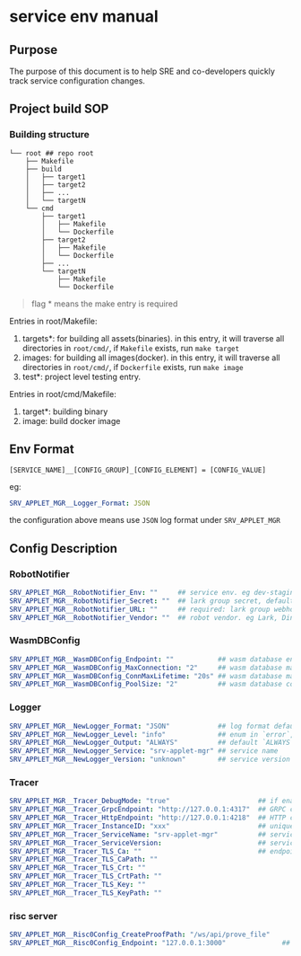 # service env manual

## Purpose

The purpose of this document is to help SRE and co-developers quickly track service configuration changes.

## Project build SOP

### Building structure

```
└── root ## repo root
    ├── Makefile
    ├── build
    │   ├── target1
    │   ├── target2
    │   ├── ...
    │   └── targetN
    └── cmd
        ├── target1
        │   ├── Makefile
        │   └── Dockerfile
        ├── target2
        │   ├── Makefile
        │   └── Dockerfile
        ├── ...
        └── targetN
            ├── Makefile
            └── Dockerfile
```

> flag * means the make entry is required

Entries in root/Makefile:

1. targets\*: for building all assets(binaries). in this entry, it will traverse all directories in `root/cmd/`,
   if `Makefile` exists, run `make target`
2. images: for building all images(docker). in this entry, it will traverse all directories in `root/cmd/`,
   if `Dockerfile` exists, run `make image`
3. test\*: project level testing entry.

Entries in root/cmd/Makefile:

1. target\*: building binary
2. image: build docker image

## Env Format

```
[SERVICE_NAME]__[CONFIG_GROUP]_[CONFIG_ELEMENT] = [CONFIG_VALUE]
```

eg:

```yaml
SRV_APPLET_MGR__Logger_Format: JSON
```

the configuration above means use `JSON` log format under `SRV_APPLET_MGR`

## Config Description

### RobotNotifier

```yaml
SRV_APPLET_MGR__RobotNotifier_Env: ""     ## service env. eg dev-staging, prod 
SRV_APPLET_MGR__RobotNotifier_Secret: ""  ## lark group secret, default ''
SRV_APPLET_MGR__RobotNotifier_URL: ""     ## required: lark group webhook url, 
SRV_APPLET_MGR__RobotNotifier_Vendor: ""  ## robot vendor. eg Lark, DingTalk WeWork
```

### WasmDBConfig

```yaml
SRV_APPLET_MGR__WasmDBConfig_Endpoint: ""           ## wasm database endpoint, default ''
SRV_APPLET_MGR__WasmDBConfig_MaxConnection: "2"     ## wasm database max connection for each wasm instance, default 2
SRV_APPLET_MGR__WasmDBConfig_ConnMaxLifetime: "20s" ## wasm database max connection lifetime default 20 seconds
SRV_APPLET_MGR__WasmDBConfig_PoolSize: "2"          ## wasm database connection pool size default 2
```

### Logger

```yaml
SRV_APPLET_MGR__NewLogger_Format: "JSON"            ## log format default `JSON`, use `JSON` or `TEXT`
SRV_APPLET_MGR__NewLogger_Level: "info"             ## enum in `error`, `warn`, `debug`, `info`, default `debug` suggested `info`
SRV_APPLET_MGR__NewLogger_Output: "ALWAYS"          ## default `ALWAYS`, enums in `ALWAYS` `ON_FAILURE` and `NEVER`, output to trace collector
SRV_APPLET_MGR__NewLogger_Service: "srv-applet-mgr" ## service name
SRV_APPLET_MGR__NewLogger_Version: "unknown"        ## service version
```

### Tracer

```yaml
SRV_APPLET_MGR__Tracer_DebugMode: "true"                      ## if enable tracer debug mode
SRV_APPLET_MGR__Tracer_GrpcEndpoint: "http://127.0.0.1:4317"  ## GRPC collector endpoint, default use GRPC collector
SRV_APPLET_MGR__Tracer_HttpEndpoint: "http://127.0.0.1:4218"  ## HTTP collector endpoint 
SRV_APPLET_MGR__Tracer_InstanceID: "xxx"                      ## unique instance id to identify service
SRV_APPLET_MGR__Tracer_ServiceName: "srv-applet-mgr"          ## service name
SRV_APPLET_MGR__Tracer_ServiceVersion:                        ## service version
SRV_APPLET_MGR__Tracer_TLS_Ca: ""                             ## endpoint TLS configurations, use `value` or `file path`
SRV_APPLET_MGR__Tracer_TLS_CaPath: ""
SRV_APPLET_MGR__Tracer_TLS_Crt: ""
SRV_APPLET_MGR__Tracer_TLS_CrtPath: ""
SRV_APPLET_MGR__Tracer_TLS_Key: ""
SRV_APPLET_MGR__Tracer_TLS_KeyPath: ""
```

### risc server

``` yaml
SRV_APPLET_MGR__Risc0Config_CreateProofPath: "/ws/api/prove_file"
SRV_APPLET_MGR__Risc0Config_Endpoint: "127.0.0.1:3000"              ## risc server endpoint, just ip and port
```
